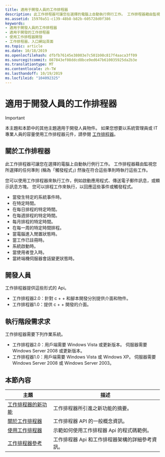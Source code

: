 ```yaml
---
title: 適用于開發人員的工作排程器
description: 此工作排程器可讓您在選擇的電腦上自動執行例行工作。 工作排程器藉由監視您所選擇的任何準則 (稱為「觸發程式」) 然後在符合這些準則時執行這些工作。
ms.assetid: 15970a51-c139-48b8-b82b-605728d0f386
keywords:
- 適用于開發人員的工作排程器
- 適用于開發的工作排程器
- 使用工作排程器開發
- 工作排程器，入口網站頁面
ms.topic: article
ms.date: 10/18/2019
ms.openlocfilehash: dfbfb76145e38003e7c501b98c817f4aaca3ff09
ms.sourcegitcommit: 087843ef08ddcd8bce9ed647b610035925da2b3e
ms.translationtype: MT
ms.contentlocale: zh-TW
ms.lasthandoff: 10/19/2019
ms.locfileid: "104092325"
---
```

# <a name="task-scheduler-for-developers"></a>適用于開發人員的工作排程器

> [!IMPORTANT]
> 本主題和本節中的其他主題適用于開發人員物件。 如果您想要以系統管理員或 IT 專業人員的容量使用工作排程器元件，請參閱 [工作排程器](/dynamics365/business-central/dev-itpro/developer/devenv-task-scheduler)。

## <a name="about-the-task-scheduler"></a>關於工作排程器

此工作排程器可讓您在選擇的電腦上自動執行例行工作。 工作排程器藉由監視您所選擇的任何準則 (稱為「觸發程式」) 然後在符合這些準則時執行這些工作。

您可以使用工作排程器來執行工作，例如啟動應用程式、傳送電子郵件訊息，或顯示訊息方塊。 您可以排程工作來執行，以回應這些事件或觸發程式。 

- 當發生特定的系統事件時。
- 在特定時間。
- 在每日排程的特定時間。
- 在每週排程的特定時間。
- 每月排程的特定時間。
- 在每一周的特定時間排程。
- 當電腦進入閒置狀態時。
- 當工作已註冊時。
- 系統啟動時。
- 當使用者登入時。
- 當終端機伺服器會話變更狀態時。

## <a name="developers"></a>開發人員

工作排程器提供這些形式的 Api。

- 工作排程器2.0：針對 c + + 和腳本開發分別提供介面和物件。
- 工作排程器1.0：提供 c + + 開發的介面。

## <a name="run-time-requirements"></a>執行階段需求求

工作排程器需要下列作業系統。

- 工作排程器2.0：用戶端需要 Windows Vista 或更新版本。 伺服器需要 Windows Server 2008 或更新版本。
- 工作排程器1.0：用戶端需要 Windows Vista 或 Windows XP。 伺服器需要 Windows Server 2008 或 Windows Server 2003。

## <a name="in-this-section"></a>本節內容

| 主題 | 描述 |
|-|-|
| [工作排程器的新功能](what-s-new-in-task-scheduler.md) | 工作排程器所引進之新功能的摘要。 |
| [關於工作排程器](about-the-task-scheduler.md) | 工作排程器 API 的一般概念資訊。 |
| [使用工作排程器](using-the-task-scheduler.md) | 示範如何使用工作排程器 Api 的程式碼範例。 |
| [工作排程器參考](task-scheduler-reference.md) | 工作排程器 Api 和工作排程器架構的詳細參考資訊。 |